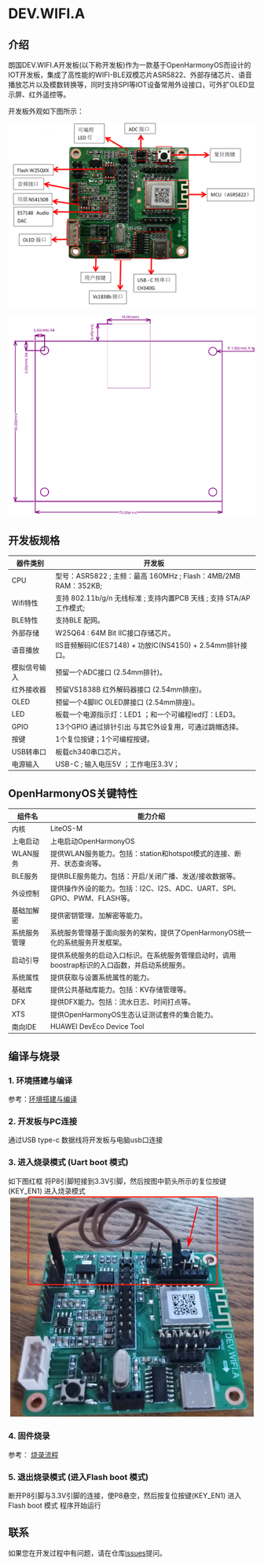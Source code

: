 # DEV.WIFI.A

## 介绍

朗国DEV.WIFI.A开发板(以下称开发板)作为一款基于OpenHarmonyOS而设计的IOT开发板，集成了高性能的WIFI-BLE双模芯片ASR5822、外部存储芯片、语音播放芯片以及模数转换等，同时支持SPI等IOT设备常用外设接口，可外扩OLED显示屏、红外遥控等。

开发板外观如下图所示：

![开发板外观布局图](image/外观功能图.png)

![开发板尺寸图](image/外观尺寸图.png)

## 开发板规格


| 器件类别     | 开发板                                                              |
| -------------- | --------------------------------------------------------------------- |
| CPU          | 型号：ASR5822 ; 主频：最高 160MHz ; Flash：4MB/2MB RAM：352KB;       |
| Wifi特性     | 支持 802.11b/g/n 无线标准 ; 支持内置PCB 天线 ; 支持 STA/AP 工作模式; |
| BLE特性      | 支持BLE 配网。                                                        |
| 外部存储     | W25Q64 : 64M Bit IIC接口存储芯片。                                    |
| 语音播放     | IIS音频解码IC(ES7148) + 功放IC(NS4150) + 2.54mm排针接口。             |
| 模拟信号输入 | 预留一个ADC接口 (2.54mm排针)。                                        |
| 红外接收器   | 预留VS1838B 红外解码器接口 (2.54mm排座)。                             |
| OLED         | 预留一个4脚IIC OLED屏接口 (2.54mm排座)。                              |
| LED          | 板载一个电源指示灯：LED1 ；和一个可编程led灯：LED3。                  |
| GPIO        | 13个GPIO 通过排针引出 与其它外设复用，可通过跳帽选择。              |
| 按键         | 1个复位按键；1个可编程按键。                                          |
| USB转串口    | 板载ch340串口芯片。                                                   |
| 电源输入     | USB-C ; 输入电压5V ；工作电压3.3V；                                   |

## OpenHarmonyOS关键特性


| 组件名       | 能力介绍                                                                                       |
| -------------- | ------------------------------------------------------------------------------------------------ |
| 内核         | LiteOS-M                                                                                        |
| 上电启动     | 上电启动OpenHarmonyOS                                                                          |
| WLAN服务     | 提供WLAN服务能力。包括：station和hotspot模式的连接、断开、状态查询等。                           |
| BLE服务      | 提供BLE服务能力。包括：开启/关闭广播、发送/接收数据等。                                          |
| 外设控制     | 提供操作外设的能力。包括：I2C、I2S、ADC、UART、SPI、GPIO、PWM、FLASH等。                       |
| 基础加解密   | 提供密钥管理、加解密等能力。                                                                   |
| 系统服务管理 | 系统服务管理基于面向服务的架构，提供了OpenHarmonyOS统一化的系统服务开发框架。                  |
| 启动引导     | 提供系统服务的启动入口标识。在系统服务管理启动时，调用boostrap标识的入口函数，并启动系统服务。 |
| 系统属性     | 提供获取与设置系统属性的能力。                                                                   |
| 基础库       | 提供公共基础库能力。包括：KV存储管理等。                                                       |
| DFX          | 提供DFX能力。包括：流水日志、时间打点等。                                                      |
| XTS          | 提供OpenHarmonyOS生态认证测试套件的集合能力。                                                    |
| 南向IDE      | HUAWEI DevEco Device Tool                                                                      |

## 编译与烧录

### 1. 环境搭建与编译

参考：[环境搭建与编译](https://gitee.com/openharmony-sig/device_soc_asrmicro#%E7%BC%96%E8%AF%91%E7%8E%AF%E5%A2%83%E6%90%AD%E5%BB%BA)

### 2. 开发板与PC连接

通过USB type-c 数据线将开发板与电脑usb口连接

### 3. 进入烧录模式 (Uart boot 模式)

如下图红框 将P8引脚短接到3.3V引脚，然后按图中箭头所示的复位按键(KEY_EN1) 进入烧录模式
![开发板外观布局图](image/烧录模式.png)

### 4. 固件烧录

参考： [烧录流程](https://gitee.com/openharmony-sig/device_soc_asrmicro#%E7%83%A7%E5%BD%95%E6%B5%81%E7%A8%8B)

### 5. 退出烧录模式 (进入Flash boot 模式)

断开P8引脚与3.3V引脚的连接，使P8悬空，然后按复位按键(KEY_EN1) 进入 Flash boot 模式 程序开始运行

## 联系

如果您在开发过程中有问题，请在仓库[issues](https://gitee.com/openharmony-sig/device_board_lango/issues/new?issue%5Bassignee_id%5D=0&issue%5Bmilestone_id%5D=0)提问。
